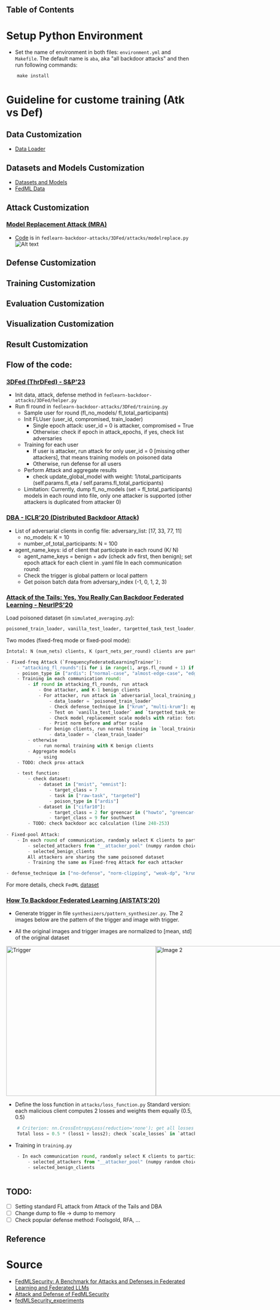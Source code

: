 Table of Contents
-----------------


# Setup Python Environment
- Set the name of environment in both files: `environment.yml` and `Makefile`. The default name is `aba`, aka "all backdoor attacks" and then run following commands:
```
    make install
```

# Guideline for custome training (Atk vs Def)

## Data Customization
- [Data Loader](https://github.com/FedML-AI/FedML/blob/master/doc/en/simulation/user_guide/data_loader_customization.md)

## Datasets and Models Customization
- [Datasets and Models](https://github.com/FedML-AI/FedML/blob/master/doc/en/simulation/user_guide/datasets-and-models.md#datasets-and-models)
- [FedML Data](https://github.com/FedML-AI/FedML/tree/master/python/fedml/data)

## Attack Customization
### [Model Replacement Attack (MRA)](https://arxiv.org/pdf/1807.00459.pdf)
- [Code](https://github.com/ebagdasa/backdoors101) is in `fedlearn-backdoor-attacks/3DFed/attacks/modelreplace.py`
![Alt text](uploaded-figures/model-replacement-attack.png)


## Defense Customization

## Training Customization

## Evaluation Customization

## Visualization Customization

## Result Customization


## Flow of the code:
### [3DFed (ThrDFed) - S&P'23](https://github.com/haoyangliASTAPLE/3DFed)
- Init data, attack, defense method in `fedlearn-backdoor-attacks/3DFed/helper.py`
- Run fl round in `fedlearn-backdoor-attacks/3DFed/training.py`
    - Sample user for round (fl_no_models/ fl_total_participants)
    - Init FLUser (user_id, compromised, train_loader)
        - Single epoch attack: user_id = 0 is attacker, compromised = True
        - Otherwise: check if epoch in attack_epochs, if yes, check list adversaries
    - Training for each user
        - If user is attacker, run attack for only user_id = 0 [missing other attackers], that means training models on poisoned data
        - Otherwise, run defense for all users
    - Perform Attack and aggregate results
        - check update_global_model with weight: 1/total_participants (self.params.fl_eta / self.params.fl_total_participants)
    - Limitation: Currently, dump fl_no_models (set = fl_total_participants) models  in each round into file, only one attacker is supported (other attackers is duplicated from attacker 0)
### [DBA - ICLR'20 (Distributed Backdoor Attack)](https://github.com/AI-secure/DBA)
- List of adversarial clients in config file: adversary_list: [17, 33, 77, 11]
    - no_models: K = 10
    - number_of_total_participants: N = 100
- agent_name_keys: id of client that participate in each round (K/ N)
    - agent_name_keys = benign + adv (check adv first, then benign); set epoch attack for each client in .yaml file
In each communication round:
    - Check the trigger is global pattern or local pattern
    - Get poison batch data from adversary_index (-1, 0, 1, 2, 3)


### [Attack of the Tails: Yes, You Really Can Backdoor Federated Learning - NeurIPS'20](https://github.com/ksreenivasan/OOD_Federated_Learning)

Load poisoned dataset (in `simulated_averaging.py`):
```python
poisoned_train_loader, vanilla_test_loader, targetted_task_test_loader, num_dps_poisoned_dataset, clean_train_loader = load_poisoned_dataset(args=args)
```

Two modes (fixed-freq mode or fixed-pool mode):
```python
Intotal: N (num_nets) clients, K (part_nets_per_round) clients are participating in each round

- Fixed-freq Attack (`FrequencyFederatedLearningTrainer`): 
    - "attacking_fl_rounds":[i for i in range(1, args.fl_round + 1) if (i-1)%10 == 0]
    - poison_type in ["ardis": ["normal-case", "almost-edge-case", "edge-case"], "southwest"]
    - Training in each communication round: 
        - if round in attacking_fl_rounds, run attack
            - One attacker, and K-1 benign clients
            - For attacker, run attack in `adversarial_local_training_period` epochs 
                - data_loader = `poisoned_train_loader`
                - Check defense_technique in ["krum", "multi-krum"]: eps=self.eps*self.args_gamma**(flr-1); else eps=self.eps
                - Test on `vanilla_test_loader` and `targetted_task_test_loader`
                - Check model_replacement scale models with ratio: total_num_dps_per_round/num_dps_poisoned_dataset
                - Print norm before and after scale
            - For benign clients, run normal training in `local_training_period` epochs
                - data_loader = `clean_train_loader`
        - otherwise
            - run normal training with K benign clients
        - Aggregate models
            - using 
    - TODO: check prox-attack

    - test function:
        - check dataset:
            - dataset in ["mnist", "emnist"]:
                - target_class = 7
                - task in ["raw-task", "targeted"]
                - poison_type in ["ardis"]
            - dataset in ["cifar10"]:
                - target_class = 2 for greencar in ("howto", "greencar-neo"), 
                - target_class = 9 for southwest
        - TODO: check backdoor acc calculation (line 248-253)
    
- Fixed-pool Attack:
    - In each round of communication, randomly select K clients to participate in the training
        - selected_attackers from "__attacker_pool" (numpy random choice attacker_pool_size/ num_nets)
        - selected_benign_clients
        All attackers are sharing the same poisoned dataset
        - Training the same as Fixed-freq Attack for each attacker

- defense_technique in ["no-defense", "norm-clipping", "weak-dp", "krum", "multi-krum", "rfa"]
```
For more details, check `FedML` [dataset](https://github.com/FedML-AI/FedML/tree/master/python/fedml/data/edge_case_examples)

### [How To Backdoor Federated Learning (AISTATS'20)](https://github.com/ebagdasa/backdoors101)
- Generate trigger in file `synthesizers/pattern_synthesizer.py`. The 2 images below are the pattern of the trigger and image with trigger.
<!-- ![Alt text](uploaded-figures/Figure_full-image-pattern.png)
![Alt text](uploaded-figures/Figure_4_ba_norm.png) -->
- All the original images and trigger images are normalized to [mean, std] of the original dataset

<div style="display:flex">
    <img src="uploaded-figures/Figure_full-image-pattern.png" 
        alt="Trigger" width="400"/>
    <img src="uploaded-figures/Figure_4_ba_norm.png" 
    alt="Image 2" width="400"/>
</div>

- Define the loss function in `attacks/loss_function.py`
Standard version: each malicious client computes 2 losses and weights them equally (0.5, 0.5)

```Python
    # Criterion: nn.CrossEntropyLoss(reduction='none'); get all losses shape (batch_size)
    Total loss = 0.5 * (loss1 + loss2); check `scale_losses` in `attacks/attack.py`
```

- Training in `training.py`


```Python
    - In each communication round, randomly select K clients to participate in the training
        - selected_attackers from "__attacker_pool" (numpy random choice attacker_pool_size/ num_nets)
        - selected_benign_clients
        
```



## TODO:
- [ ] Setting standard FL attack from Attack of the Tails and DBA
- [ ] Change dump to file -> dump to memory
- [ ] Check popular defense method: Foolsgold, RFA, ...

## Reference


# Source
- [FedMLSecurity: A Benchmark for Attacks and Defenses in Federated Learning and Federated LLMs](https://arxiv.org/pdf/2306.04959.pdf)
- [Attack and Defense of FedMLSecurity](https://github.com/FedML-AI/FedML/blob/master/python/fedml/core/security/readme.md)
- [fedMLSecurity_experiments](https://github.com/FedML-AI/FedML/tree/master/python/examples/security/fedMLSecurity_experiments)

